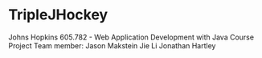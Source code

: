 # TripleJHockey
Johns Hopkins 605.782 - Web Application Development with Java Course Project Team member: Jason Makstein Jie Li Jonathan Hartley
